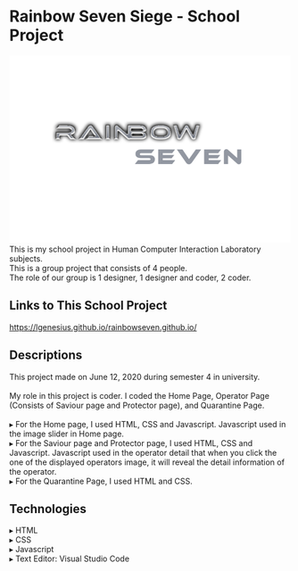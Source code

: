 # Rainbow Seven Siege - School Project
<img src="Image/logo.PNG">
This is my school project in Human Computer Interaction Laboratory subjects.<br>This is a group project that consists of 4 people.<br>The role of our group is 1 designer, 1 designer and coder, 2 coder.

## Links to This School Project
https://lgenesius.github.io/rainbowseven.github.io/

## Descriptions
This project made on June 12, 2020 during semester 4 in university.<br><br>
My role in this project is coder. I coded the Home Page, Operator Page (Consists of Saviour page and Protector page), and Quarantine Page.<br><br>
▸ For the Home page, I used HTML, CSS and Javascript. Javascript used in the image slider in Home page.<br>
▸ For the Saviour page and Protector page, I used HTML, CSS and Javascript. Javascript used in the operator detail that when you click the one   of the displayed operators image, it will reveal the detail information of the operator.<br>
▸ For the Quarantine Page, I used HTML and CSS.

## Technologies
▸ HTML<br>
▸ CSS<br>
▸ Javascript<br>
▸ Text Editor: Visual Studio Code

 

